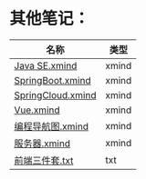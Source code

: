 



<!-- > An awesome project. -->





# 其他笔记：

| 名称                                                         | 类型  |
| ------------------------------------------------------------ | ----- |
| <a href="思维导图/编程/Java SE.xmind">Java SE.xmind</a>      | xmind |
| <a href="思维导图/编程/SpringBoot.xmind">SpringBoot.xmind</a> | xmind |
| <a href="思维导图/编程/SpringCloud.xmind">SpringCloud.xmind</a> | xmind |
| <a href="思维导图/编程/Vue.xmind"> Vue.xmind</a>             | xmind |
| <a href="思维导图/编程/编程导航图.xmind">编程导航图.xmind</a> | xmind |
| <a href="思维导图/编程/服务器.xmind">服务器.xmind</a>        | xmind |
| <a href="思维导图/前端/前端笔记.txt">前端三件套.txt</a>      | txt   |
